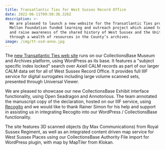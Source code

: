 ```yaml
---
title: Transatlantic Ties for West Sussex Record Office
date: 2022-06-11T09:50:36.326Z
description: >-
  We are pleased to launch a new website for the Transatlantic Ties project, a
  Mellon Foundation funded learning and outreach project which aimed to explore
  and raise awareness of the shared history of West Sussex and the United States
  through a wealth of resources in the County’s archives.
image: /img/tt-osd-anno.jpg
---
```

The [new Transatlantic Ties web site](https://www.transatlantic-ties.org.uk/) runs on our CollectionsBase Museum and Archives platform, using WordPress as its base.  It features a "subject specific index locked" search over Axiell CALM records as part of our larger CALM data set for all of West Sussex Record Office.  It provides full IIIF service for digital surrogates including large volume scanned sets, presented through Universal Viewer.  

We are pleased to showcase our new CollectionsBase Exhibit interface functionality, using Open Seadragon and Annotorious. The team annotated the manuscript copy of the declaration, hosted on our IIIF service, using [Recogito](https://recogito.pelagios.org/) and we would like to thank Rainer Simon for his help and support in assisting us in integrating Recogito into our WordPress / CollectionsBase functionality.

The site features 3D scanned objects (by Max Communications) from Royal Sussex Regiment, as well as an integrated content driven map service for West Sussex Places using our CollectionsBase Authority File import for WordPress plugin, with map by MapTiler from Klokan.
